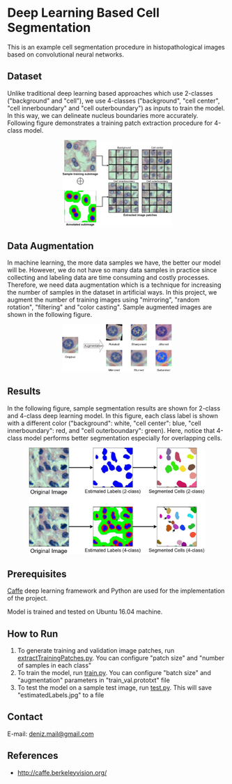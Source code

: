 
Deep Learning Based Cell Segmentation
===

This is an example cell segmentation procedure in histopathological images based on convolutional neural networks.

Dataset
-------------
Unlike traditional deep learning based approaches which use 2-classes ("background" and "cell"), we use 4-classes ("background", "cell center", "cell innerboundary" and "cell outerboundary") as inputs to train the model. In this way, we can delineate nucleus boundaries more accurately. Following figure demonstrates a training patch extraction procedure for 4-class model.

<p align="center">
  <img src="./patchExtraction.png" width="50%" height="50%"/>
</p>


Data Augmentation
-------------
In machine learning, the more data samples we have, the better our model will be. However, we do not have so many data samples in practice since collecting and labeling data are time consuming and costly processes. Therefore, we need data augmentation which is a technique for increasing the number of samples in the dataset in artificial ways. In this project, we augment the number of training images using "mirroring", "random rotation", "filtering" and "color casting". Sample augmented images are shown in the following figure. 

<p align="center">
  <img src="./dataAugmentation.png" width="50%" height="50%"/>
</p>


Results
-------------
In the following figure, sample segmentation results are shown for 2-class and 4-class deep learning model. In this figure, each class label is shown with a different color ("background": white, "cell center": blue, "cell innerboundary": red, and "cell outerboundary": green). Here, notice that 4-class model performs better segmentation especially for overlapping cells. 
<p align="center">
  <img src="./sampleSegmentation.png" width="80%" height="80%"/>
</p>


Prerequisites
-------------
[Caffe](http://caffe.berkeleyvision.org/) deep learning framework and Python are used for the implementation of the project.

Model is trained and tested on Ubuntu 16.04 machine.


How to Run
-------------
1) To generate training and validation image patches, run [extractTrainingPatches.py](models/alexnet/extractTrainingPatches.py). You can configure "patch size" and "number of samples in each class"
2) To train the model, run [train.py](models/alexnet/train.py). You can configure "batch size" and "augmentation" parameters in "train_val.prototxt" file
3) To test the model on a sample test image, run [test.py](models/alexnet/test.py). This will save "estimatedLabels.jpg" to a file


Contact
-------
E-mail: deniz.mail@gmail.com


References
------------
- http://caffe.berkeleyvision.org/
